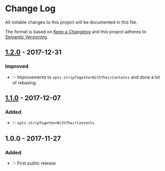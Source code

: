 # Change Log

All notable changes to this project will be documented in this file.

The format is based on [Keep a Changelog](http://keepachangelog.com/)
and this project adheres to [Semantic Versioning](http://semver.org/).

## [1.2.0] - 2017-12-31
### Improved
- ✨ Improvements to `opts.stripTogetherWithTheirContents` and done a lot of rebasing.

## [1.1.0] - 2017-12-07
### Added
- ✨ `opts.stripTogetherWithTheirContents`

## 1.0.0 - 2017-11-27
### Added
- ✨ First public release

[1.2.0]: https://github.com/codsen/string-strip-html/compare/v1.1.0...v1.2.0
[1.1.0]: https://github.com/codsen/string-strip-html/compare/v1.0.1...v1.1.0
